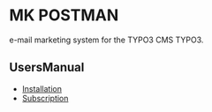 MK POSTMAN
==========

e-mail marketing system for the TYPO3 CMS TYPO3.

UsersManual
-----------

 * [Installation](UsersManual/Installation.md)
 * [Subscription](UsersManual/Subscription.md)
